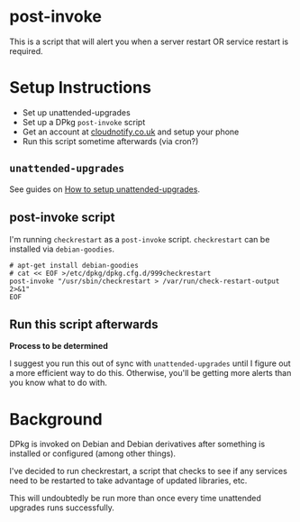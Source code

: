 # post-invoke

This is a script that will alert you when a server restart OR service
restart is required.

# Setup Instructions

* Set up unattended-upgrades
* Set up a DPkg `post-invoke` script
* Get an account at [cloudnotify.co.uk](https://cloudnotify.co.uk)
and setup your phone
* Run this script sometime afterwards (via cron?)

## `unattended-upgrades`

See guides on [How to setup
unattended-upgrades](https://linuxiac.com/how-to-set-up-automatic-updates-on-debian/).

## post-invoke script

I'm running `checkrestart` as a `post-invoke` script. `checkrestart`
can be installed via `debian-goodies`.

```
# apt-get install debian-goodies
# cat << EOF >/etc/dpkg/dpkg.cfg.d/999checkrestart
post-invoke "/usr/sbin/checkrestart > /var/run/check-restart-output 2>&1"
EOF
```

## Run this script afterwards

**Process to be determined**

I suggest you run this out of sync with `unattended-upgrades` until I
figure out a more efficient way to do this. Otherwise, you'll be getting
more alerts than you know what to do with.

# Background

DPkg is invoked on Debian and Debian derivatives after something is
installed or configured (among other things).

I've decided to run checkrestart, a script that checks to see if any
services need to be restarted to take advantage of updated libraries, etc.

This will undoubtedly be run more than once every time unattended upgrades
runs successfully.

